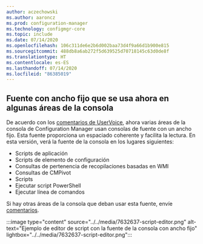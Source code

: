 ```yaml
---
author: aczechowski
ms.author: aaroncz
ms.prod: configuration-manager
ms.technology: configmgr-core
ms.topic: include
ms.date: 07/14/2020
ms.openlocfilehash: 106c311de6e2b6d002baa73d4f9a66d1b900e815
ms.sourcegitcommit: 488db8a6ab272f5d639525d70718145c63d0de8f
ms.translationtype: HT
ms.contentlocale: es-ES
ms.lasthandoff: 07/14/2020
ms.locfileid: "86385019"
---
```

## <a name="fixed-width-font-now-used-in-some-console-areas"></a><a name="bkmk_font"></a> Fuente con ancho fijo que se usa ahora en algunas áreas de la consola

<!--7632637-->

De acuerdo con los [comentarios de UserVoice](https://configurationmanager.uservoice.com/forums/300492/suggestions/40824247), ahora varias áreas de la consola de Configuration Manager usan consolas de fuente con un ancho fijo. Esta fuente proporciona un espaciado coherente y facilita la lectura. En esta versión, verá la fuente de la consola en los lugares siguientes:

- Scripts de aplicación
- Scripts de elemento de configuración
- Consultas de pertenencia de recopilaciones basadas en WMI
- Consultas de CMPivot
- Scripts
- Ejecutar script PowerShell
- Ejecutar línea de comandos

Si hay otras áreas de la consola que deban usar esta fuente, envíe [comentarios](../../technical-preview-2003.md#bkmk_feedback).

:::image type="content" source="../../media/7632637-script-editor.png" alt-text="Ejemplo de editor de script con la fuente de la consola con ancho fijo" lightbox="../../media/7632637-script-editor.png":::

